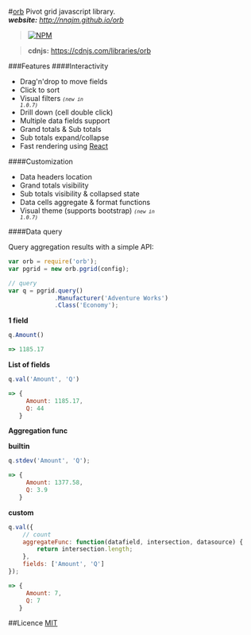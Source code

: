 #[orb](http://nnajm.github.io/orb/)
Pivot grid javascript library.<br/>
***website:*** *http://nnajm.github.io/orb*

> [![NPM](https://nodei.co/npm/orb.png?compact=true)](https://www.npmjs.com/package/orb)

> **cdnjs:** https://cdnjs.com/libraries/orb

###Features
####Interactivity
- Drag'n'drop to move fields
- Click to sort
- Visual filters <small>*<code>(new in 1.0.7)</code>*</small>
- Drill down (cell double click)
- Multiple data fields support
- Grand totals &amp; Sub totals
- Sub totals expand/collapse
- Fast rendering using [React](http://facebook.github.io/react/index.html)

####Customization
- Data headers location 
- Grand totals visibility
- Sub totals visibility &amp; collapsed state 
- Data cells aggregate &amp; format functions 
- Visual theme (supports bootstrap) <small>*<code>(new in 1.0.7)</code>*</small>

####Data query

Query aggregation results with a simple API:

```javascript
var orb = require('orb');
var pgrid = new orb.pgrid(config);

// query
var q = pgrid.query()
             .Manufacturer('Adventure Works')
             .Class('Economy');
```
**1 field**
```javascript
q.Amount()

=> 1185.17 
```

**List of fields**
```javascript
q.val('Amount', 'Q')

=> {
     Amount: 1185.17,
     Q: 44
   }
```

       
**Aggregation func**

**builtin**
```javascript
q.stdev('Amount', 'Q');

=> {
     Amount: 1377.58,
     Q: 3.9
   }
```
**custom**
```javascript
q.val({
    // count
    aggregateFunc: function(datafield, intersection, datasource) {
        return intersection.length;
    },
    fields: ['Amount', 'Q']
});

=> {
     Amount: 7,
     Q: 7
   }
```


##Licence
[MIT](https://github.com/nnajm/orb/blob/master/LICENSE)

